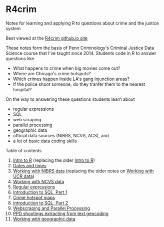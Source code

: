 # R4crim
Notes for learning and applying R to questions about crime and the justice system

Best viewed at the [R4crim github.io site](https://gregridgeway.github.io/R4crim/)

These notes form the basis of Penn Criminology's Criminal Justice Data Science course that I've taught since 2014. Students code in R to answer questions like 

-  What happens to crime when big movies come out?
-  Where are Chicago's crime hotspots?
-  Which crimes happen inside LA's gang injunction areas?
-  If the police shoot someone, do they tranfer them to the nearest hospital?

On the way to answering these questions students learn about 

-  regular expressions
-  SQL
-  web scraping
-  parallel processing
-  geographic data
-  official data sources (NIBRS, NCVS, ACS), and
-  a lot of basic data coding skills

Table of contents
1. [Intro to R](01_Intro_to_R_protests.html) (replacing the older [Intro to R](01-Intro-to-R.html))
2. [Dates and times](02_Dates_and_times.html)
3. [Working with NIBRS data](03_Working_with_NIBRS_data.html) (replacing the older notes on [Working with UCR data](03-Working-with-UCR-data.html))
4. [Working with NCVS data](04_Working_with_NCVS_data.html)
5. [Regular expressions](05_Regular_expressions.html)
6. [Introduction to SQL, Part 1](06_Introduction_to_SQL1.html)
7. [Crime hotspot maps](07_Crime_Hotspot_Map.html)
8. [Introduction to SQL, Part 2](08_Introduction_to_SQL2.html)
9. [Webscraping and Parallel Processing](09_Webscraping_and_Parallel_Processing.html)
10. [PPD shootings extracting from text geocoding](10_PPD_shootings_extracting_from_text_geocoding.html)
11. [Working with geographic data](11_Working_with_geographic_data.html)

